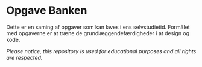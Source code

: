 # Opgave Banken

Dette er en saming af opgaver som kan laves i ens selvstudietid.
Formålet med opgaverne er at træne de grundlæggendefærdigheder i at design og kode.

*Please notice, this repository is used for educational purposes and all rights are respected.*
